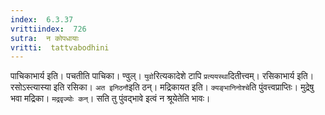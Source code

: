 ```yaml
---
index:  6.3.37
vrittiindex:  726
sutra:  न कोपधायाः
vritti:  tattvabodhini 
---
```


पाचिकाभार्य इति। पचतीति पाचिका। ण्वुल्। `युवो`रित्यकादेशे टापि `प्रत्ययस्था`दितीत्त्वम्। रसिकाभार्य इति। रसोऽस्त्यास्या इति रसिका। `अत इनिठनौ`इति ठन्। मद्रिकायत इति। `क्यङ्भानिनोश्चे`ति पुंवत्त्वप्राप्तिः। मुद्रेषु भवा मद्रिका। `मद्रवृज्योः कन्`। सति तु पुंवद्भावे इत्वं न श्रूयेतेति भावः।


